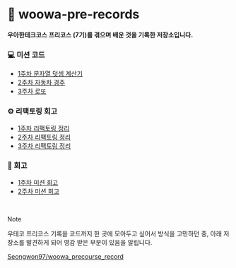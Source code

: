 # 📌 woowa-pre-records

**우아한테크코스 프리코스 (7기)를 겪으며 배운 것을 기록한 저장소입니다.**

### 💻 미션 코드

- [1주차 문자열 덧셈 계산기](https://github.com/dhrgodms/java-calculator-7/tree/dhrgodms)
- [2주차 자동차 경주](https://github.com/dhrgodms/java-racingcar-7/tree/dhrgodms)
- [3주차 로또](https://github.com/dhrgodms/java-lotto-7/tree/dhrgodms)

### ⚙️ 리팩토링 회고

- [1주차 리팩토링 정리](https://github.com/dhrgodms/woowa-pre-records/blob/main/Week1/1%EC%A3%BC%EC%B0%A8_%EB%A6%AC%ED%8C%A9%ED%86%A0%EB%A7%81_%EC%A0%95%EB%A6%AC.md)
- [2주차 리팩토링 정리](https://github.com/dhrgodms/woowa-pre-records/blob/main/Week2/2%EC%A3%BC%EC%B0%A8_%EB%A6%AC%ED%8C%A9%ED%86%A0%EB%A7%81_%EC%A0%95%EB%A6%AC.md)
- [3주차 리팩토링 정리](https://github.com/dhrgodms/woowa-pre-records/blob/main/Week3/3%EC%A3%BC%EC%B0%A8_%EB%A6%AC%ED%8C%A9%ED%86%A0%EB%A7%81_%EC%A0%95%EB%A6%AC.md)

### 📄 회고

- [1주차 미션 회고](https://i-m-okay.tistory.com/31)
- [2주차 미션 회고](https://i-m-okay.tistory.com/38)

<br>

> [!NOTE]
>
> 우테코 프리코스 기록을 코드까지 한 곳에 모아두고 싶어서 방식을 고민하던 중,
> 아래 저장소를 발견하게 되어 영감 받은 부분이 있음을 알립니다.
>
> [Seongwon97/woowa_precourse_record](https://github.com/Seongwon97/woowa_precourse_record)
